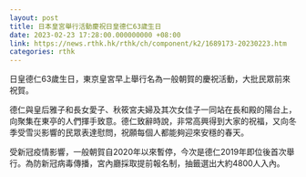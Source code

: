```yaml
---
layout: post
title: 日本皇宮舉行活動慶祝日皇德仁63歲生日
date: 2023-02-23 17:28:00.000000000 +08:00
link: https://news.rthk.hk/rthk/ch/component/k2/1689173-20230223.htm
categories: rthk
---
```


日皇德仁63歲生日，東京皇宮早上舉行名為一般朝賀的慶祝活動，大批民眾前來祝賀。

德仁與皇后雅子和長女愛子、秋筱宮夫婦及其次女佳子一同站在長和殿的陽台上，向聚集在東亭的人們揮手致意。德仁致辭時說，非常高興得到大家的祝福，又向冬季受雪災影響的民眾表達慰問，祝願每個人都能夠迎來安穩的春天。

受新冠疫情影響，一般朝賀自2020年以來暫停，今次是德仁2019年即位後首次舉行。為防新冠病毒傳播，宮內廳採取提前報名制，抽籤選出大約4800人入內。
